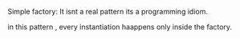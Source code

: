 Simple factory:
It isnt a real pattern its a programming idiom.

in this pattern , every instantiation haappens only inside the factory.



